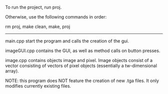 To run the project, run proj.

Otherwise, use the following commands in order:

rm proj, 
make clean, 
make, 
proj

----------------
main.cpp start the program and calls the creation of the gui.

imageGUI.cpp contains the GUI, as well as method calls on button presses.

image.cpp contains objects image and pixel. Image objects consist of a vector consisting of vectors of pixel objects (essentially a tw-dimensional array).

NOTE: this program does NOT feature the creation of new .tga files. It only modifies currently existing files.

